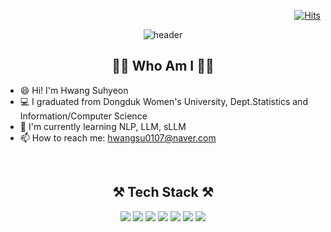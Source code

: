 <div align="right">

  [![Hits](https://hits.seeyoufarm.com/api/count/incr/badge.svg?url=https%3A%2F%2Fgithub.com%2Fsuhyeon17%2Fhit-counter&count_bg=%23988CE0&title_bg=%23555555&icon=&icon_color=%23E7E7E7&title=hits&edge_flat=false)](https://hits.seeyoufarm.com)

</div>

<div align="center">
  
  ![header](https://capsule-render.vercel.app/api?type=waving&color=B0C0E6&height=250&section=header&text=Welcome&desc=HwangSuhyeon's%20Github&descSize=20&fontAlignY=35&descAlignY=55&fontSize=80&animation=twinkling&fontColor=454055) 
  
  ## 👩‍💻 Who Am I 👩‍💻

</div>

* 😄 Hi! I'm Hwang Suhyeon
* 💻 I graduated from Dongduk Women's University, Dept.Statistics and Information/Computer Science
* 🌱 I'm currently learning NLP, LLM, sLLM
* 📫 How to reach me: hwangsu0107@naver.com
<br>

<div align="center">

  ## ⚒️ Tech Stack ⚒️

  <img src="https://img.shields.io/badge/Python-3776AB? style=flat&logo=Python&logoColor=white">
  <img src="https://img.shields.io/badge/R-276DC3?style=flat&logo=R&logoColor=white">
  <img src="https://img.shields.io/badge/JAVA-007396?style=flat&logo=JAVA&logoColor=white"> 
  <img src="https://img.shields.io/badge/JavaScript-F7DF1E?style=flat&logo=JavaScript&logoColor=white">
  <img src="https://img.shields.io/badge/C-A8B9CC?style=flat&logo=C&logoColor=white">
  <img src="https://img.shields.io/badge/MySQL-4479A1?style=flat-square&logo=MySQL&logoColor=white">
  <img src="https://img.shields.io/badge/Oracle-F80000?style=flat-square&logo=Oracle&logoColor=white">
  

</div>

<br>
